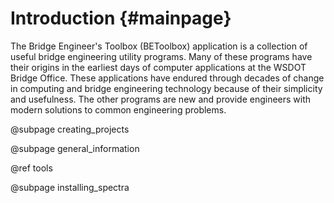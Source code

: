 Introduction {#mainpage}
============
The Bridge Engineer's Toolbox (BEToolbox) application is a collection of useful bridge engineering utility programs. Many of these programs have their origins in the earliest days of computer applications at the WSDOT Bridge Office. These applications have endured through decades of change in computing and bridge engineering technology because of their simplicity and usefulness. The other programs are new and provide engineers with modern solutions to common engineering problems.

@subpage creating_projects

@subpage general_information

@ref tools

@subpage installing_spectra
